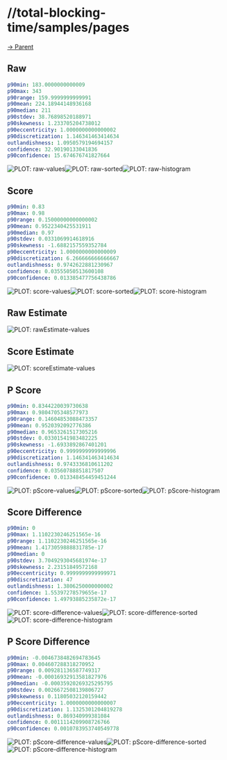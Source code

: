 
# //total-blocking-time/samples/pages

[→ Parent](../..)


## Raw


```yaml
p90min: 183.0000000000009
p90max: 343
p90range: 159.9999999999991
p90mean: 224.18944148936168
p90median: 211
p90stdev: 38.76898520188971
p90skewness: 1.233705204738012
p90eccentricity: 1.0000000000000002
p90discretization: 1.146341463414634
outlandishness: 1.0950579194694157
confidence: 32.90190133041836
p90confidence: 15.674676741827664

```

![PLOT: raw-values](./raw/values.svg)![PLOT: raw-sorted](./raw/sorted.svg)![PLOT: raw-histogram](./raw/histogram.svg)
## Score


```yaml
p90min: 0.83
p90max: 0.98
p90range: 0.15000000000000002
p90mean: 0.9522340425531911
p90median: 0.97
p90stdev: 0.0331069914618916
p90skewness: -1.6882157559352784
p90eccentricity: 1.0000000000000009
p90discretization: 6.266666666666667
outlandishness: 0.9742622881230967
confidence: 0.03555050513600108
p90confidence: 0.013385477756438786

```

![PLOT: score-values](./score/values.svg)![PLOT: score-sorted](./score/sorted.svg)![PLOT: score-histogram](./score/histogram.svg)
## Raw Estimate

![PLOT: rawEstimate-values](./rawEstimate/values.svg)
## Score Estimate

![PLOT: scoreEstimate-values](./scoreEstimate/values.svg)
## P Score


```yaml
p90min: 0.8344220039730638
p90max: 0.9804705348577973
p90range: 0.14604853088473357
p90mean: 0.9520392092776386
p90median: 0.9653261517305216
p90stdev: 0.03301541983482225
p90skewness: -1.6933892867401201
p90eccentricity: 0.9999999999999996
p90discretization: 1.146341463414634
outlandishness: 0.9743336810611202
confidence: 0.03560788851817507
p90confidence: 0.013348454459451244

```

![PLOT: pScore-values](./pScore/values.svg)![PLOT: pScore-sorted](./pScore/sorted.svg)![PLOT: pScore-histogram](./pScore/histogram.svg)
## Score Difference


```yaml
p90min: 0
p90max: 1.1102230246251565e-16
p90range: 1.1102230246251565e-16
p90mean: 1.4173059888831785e-17
p90median: 0
p90stdev: 3.7049293045681974e-17
p90skewness: 2.23151849572168
p90eccentricity: 0.9999999999999971
p90discretization: 47
outlandishness: 1.3806250000000002
confidence: 1.55397278579655e-17
p90confidence: 1.49793885235872e-17

```

![PLOT: score-difference-values](./score-difference/values.svg)![PLOT: score-difference-sorted](./score-difference/sorted.svg)![PLOT: score-difference-histogram](./score-difference/histogram.svg)
## P Score Difference


```yaml
p90min: -0.0046738482694783645
p90max: 0.004607288318270952
p90range: 0.009281136587749317
p90mean: -0.00016932913581827976
p90median: -0.00035920269325295795
p90stdev: 0.0026672508139806727
p90skewness: 0.11805032120159442
p90eccentricity: 1.0000000000000007
p90discretization: 1.1325301204819278
outlandishness: 0.869340999381084
confidence: 0.0011114209908726766
p90confidence: 0.0010783953740549778

```

![PLOT: pScore-difference-values](./pScore-difference/values.svg)![PLOT: pScore-difference-sorted](./pScore-difference/sorted.svg)![PLOT: pScore-difference-histogram](./pScore-difference/histogram.svg)
